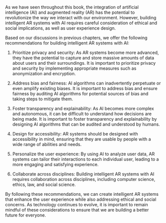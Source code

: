 
As we have seen throughout this book, the integration of artificial intelligence (AI) and augmented reality (AR) has the potential to revolutionize the way we interact with our environment. However, building intelligent AR systems with AI requires careful consideration of ethical and social implications, as well as user experience design.

Based on our discussions in previous chapters, we offer the following recommendations for building intelligent AR systems with AI:

1. Prioritize privacy and security: As AR systems become more advanced, they have the potential to capture and store massive amounts of data about users and their surroundings. It is important to prioritize privacy and security by implementing appropriate measures such as anonymization and encryption.

2. Address bias and fairness: AI algorithms can inadvertently perpetuate or even amplify existing biases. It is important to address bias and ensure fairness by auditing AI algorithms for potential sources of bias and taking steps to mitigate them.

3. Foster transparency and explainability: As AI becomes more complex and autonomous, it can be difficult to understand how decisions are being made. It is important to foster transparency and explainability by designing AI algorithms that can be audited and understood by humans.

4. Design for accessibility: AR systems should be designed with accessibility in mind, ensuring that they are usable by people with a wide range of abilities and needs.

5. Personalize the user experience: By using AI to analyze user data, AR systems can tailor their interactions to each individual user, leading to a more engaging and satisfying experience.

6. Collaborate across disciplines: Building intelligent AR systems with AI requires collaboration across disciplines, including computer science, ethics, law, and social science.

By following these recommendations, we can create intelligent AR systems that enhance the user experience while also addressing ethical and social concerns. As technology continues to evolve, it is important to remain mindful of these considerations to ensure that we are building a better future for everyone.
